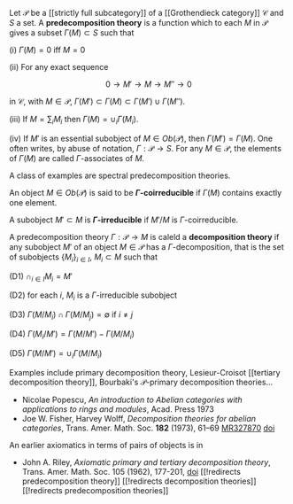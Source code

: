 Let $\mathcal{P}$ be a [[strictly full subcategory]] of a [[Grothendieck category]] $\mathcal{C}$ and $S$ a set. A __predecomposition theory__ is a function which to each $M$ in $\mathcal{P}$ gives a subset $\Gamma(M)\subset S$ such that 

(i) $\Gamma(M) = 0$ iff $M = 0$

(ii) For any exact sequence

$$ 0\to M' \to M\to M'' \to 0 $$

in $\mathcal{C}$, with $M\in \mathcal{P}$, 
$\Gamma(M')\subset \Gamma(M) \subset \Gamma(M')\cup\Gamma(M'')$.

(iii) If $M = \sum_i M_i$ then $\Gamma(M)=\cup_i \Gamma(M_i)$. 

(iv) If $M'$ is an essential subobject of $M\in Ob(\mathcal{P})$, then $\Gamma(M') = \Gamma(M)$. One often writes, by abuse of notation, $\Gamma : \mathcal{P}\to S$.
For any $M\in\mathcal{P}$, the elements of $\Gamma(M)$ are called $\Gamma$-associates of $M$. 

A class of examples are spectral predecomposition theories.

An object $M\in Ob(\mathcal{P})$ is said to be __$\Gamma$-coirreducible__ 
if $\Gamma(M)$ contains exactly one element. 

A subobject $M'\subset M$ is __$\Gamma$-irreducible__ if
$M'/M$ is $\Gamma$-coirreducible. 

A predecomposition theory $\Gamma:\mathcal{P}\to M$ is caleld a __decomposition theory__ if any subobject $M'$ of an object $M\in\mathcal{P}$ has a $\Gamma$-decomposition, that is the set of subobjects $\{M_i\}_{i\in I}$, $M_i\subset M$ such that 

(D1) $\cap_{i\in I} M_i = M'$

(D2) for each $i$, $M_i$ is a $\Gamma$-irreducible subobject

(D3) $\Gamma(M/M_i) \cap \Gamma(M/M_j) = \emptyset$ if $i\neq j$

(D4) $\Gamma(M_i/M') = \Gamma(M/M')-\Gamma(M/M_i)$

(D5) $\Gamma(M/M') = \cup_i \Gamma(M/M_i)$

Examples include primary decomposition theory, Lesieur-Croisot [[tertiary decomposition theory]], Bourbaki's $\mathcal{P}$-primary decomposition theories...

* Nicolae Popescu, _An introduction to Abelian categories with applications to rings and modules_, Acad. Press 1973
* Joe W. Fisher, Harvey Wolff, _Decomposition theories for abelian categories_, Trans. Amer. Math. Soc. __182__ (1973), 61–69 [MR327870](http://www.ams.org/mathscinet-getitem?mr=327870) [doi](http://dx.doi.org/10.2307/1996520) 

An earlier axiomatics in terms of pairs of objects is in

* John A. Riley, _Axiomatic primary and tertiary decomposition theory_, Trans. Amer. Math. Soc. 105 (1962), 177-201, [doi](http://dx.doi.org/10.1090/S0002-9947-1962-0141683-4 )
[[!redirects predecomposition theory]]
[[!redirects decomposition theories]]
[[!redirects predecomposition theories]]